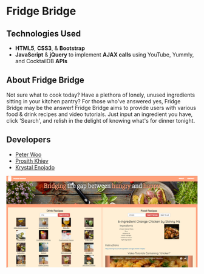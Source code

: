 # Fridge Bridge

## Technologies Used 
<ul>
    <li><b>HTML5</b>, <b>CSS3</b>, & <b>Bootstrap</b></li>
    <li><b>JavaScript</b> & <b>jQuery</b> to implement <b>AJAX calls</b> using YouTube, Yummly, and CocktailDB <b>APIs</b></li>
</ul>

## About Fridge Bridge
Not sure what to cook today? Have a plethora of lonely, unused ingredients sitting in your kitchen pantry? For those who've answered yes, Fridge Bridge may be the answer! Fridge Bridge aims to provide users with various food & drink recipes and video tutorials. Just input an ingredient you have, click 'Search', and relish in the delight of knowing what's for dinner tonight.

## Developers
<ul>
    <li><a href="https://github.com/oowretep">Peter Woo</a></li>
    <li><a href="https://github.com/pk316">Prosith Khiev</a></li>
    <li><a href="http://github.com/kryseno">Krystal Enojado</a></li>
</ul>

<img src="https://raw.githubusercontent.com/kryseno/fridgeBridge/master/images/fridgeBridge.png">
